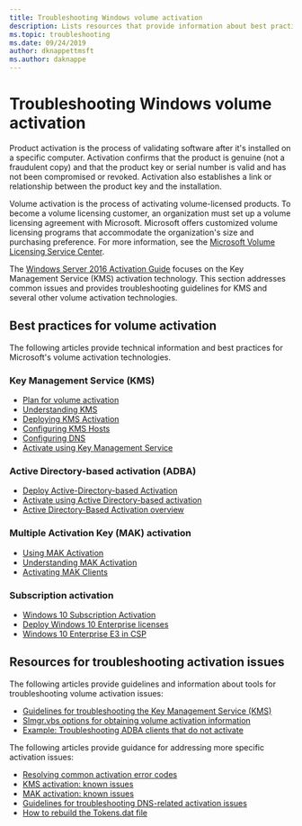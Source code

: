 ```yaml
---
title: Troubleshooting Windows volume activation
description: Lists resources that provide information about best practices for volume activation, and information about troubleshooting activation issues
ms.topic: troubleshooting
ms.date: 09/24/2019
author: dknappettmsft
ms.author: daknappe
---
```


# Troubleshooting Windows volume activation

Product activation is the process of validating software after it's installed on a specific computer. Activation confirms that the product is genuine (not a fraudulent copy) and that the product key or serial number is valid and has not been compromised or revoked. Activation also establishes a link or relationship between the product key and the installation.

Volume activation is the process of activating volume-licensed products. To become a volume licensing customer, an organization must set up a volume licensing agreement with Microsoft. Microsoft offers customized volume licensing programs that accommodate the organization's size and purchasing preference. For more information, see the [Microsoft Volume Licensing Service Center](https://www.microsoft.com/Licensing/servicecenter/default.aspx).

The [Windows Server 2016 Activation Guide](server-2016-activation.md) focuses on the Key Management Service (KMS) activation technology. This section addresses common issues and provides troubleshooting guidelines for KMS and several other volume activation technologies.

## Best practices for volume activation

The following articles provide technical information and best practices for Microsoft's volume activation technologies.

### Key Management Service (KMS)

- [Plan for volume activation](/windows/deployment/volume-activation/plan-for-volume-activation-client)
- [Understanding KMS](/previous-versions/tn-archive/ff793434(v=technet.10))
- [Deploying KMS Activation](/previous-versions/tn-archive/ff793409%28v=technet.10%29)
- [Configuring KMS Hosts](/previous-versions/tn-archive/ff793407%28v%3dtechnet.10%29)
- [Configuring DNS](/previous-versions/tn-archive/ff793405%28v%3dtechnet.10%29)
- [Activate using Key Management Service](/windows/deployment/volume-activation/activate-using-key-management-service-vamt)

### Active Directory-based activation (ADBA)

- [Deploy Active-Directory-based Activation](/previous-versions/windows/it-pro/windows-server-2012-r2-and-2012/dn502534%28v%3dws.11%29)
- [Activate using Active Directory-based activation](/windows/deployment/volume-activation/activate-using-active-directory-based-activation-client)
- [Active Directory-Based Activation overview](/windows/deployment/volume-activation/active-directory-based-activation-overview)

### Multiple Activation Key (MAK) activation

- [Using MAK Activation](/previous-versions/tn-archive/ff793438%28v=technet.10%29)
- [Understanding MAK Activation](/previous-versions/tn-archive/ff793435%28v%3dtechnet.10%29)
- [Activating MAK Clients](/previous-versions/tn-archive/ff793398%28v%3dtechnet.10%29)

### Subscription activation

- [Windows 10 Subscription Activation](/windows/deployment/windows-10-subscription-activation)
- [Deploy Windows 10 Enterprise licenses](/windows/deployment/deploy-enterprise-licenses)
- [Windows 10 Enterprise E3 in CSP](/windows/deployment/windows-10-enterprise-e3-overview)

## Resources for troubleshooting activation issues

The following articles provide guidelines and information about tools for troubleshooting volume activation issues:

- [Guidelines for troubleshooting the Key Management Service (KMS)](activation-troubleshoot-kms-general.md)
- [Slmgr.vbs options for obtaining volume activation information](activation-slmgr-vbs-options.md)
- [Example: Troubleshooting ADBA clients that do not activate](activation-troubleshoot-adba-clients.md)

The following articles provide guidance for addressing more specific activation issues:

- [Resolving common activation error codes](activation-error-codes.md)
- [KMS activation: known issues](activation-troubleshoot-KMS-issues.md)
- [MAK activation: known issues](activation-troubleshoot-MAK-issues.md)
- [Guidelines for troubleshooting DNS-related activation issues](common-troubleshooting-procedures-kms-dns.md)
- [How to rebuild the Tokens.dat file](activation-rebuild-tokens-dat-file.md)

